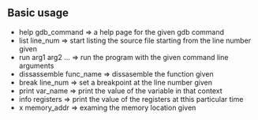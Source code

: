 ## Basic usage
* help gdb_command => a help page for the given gdb command
* list line_num => start listing the source file starting from the line number given
* run arg1 arg2 ... => run the program with the given command line arguments
* dissassemble func_name => dissasemble the function given
* break line_num => set a breakpoint at the line number given
* print var_name => print the value of the variable in that context
* info registers => print the value of the registers at tthis particular time
* x memory_addr => examing the memory location given